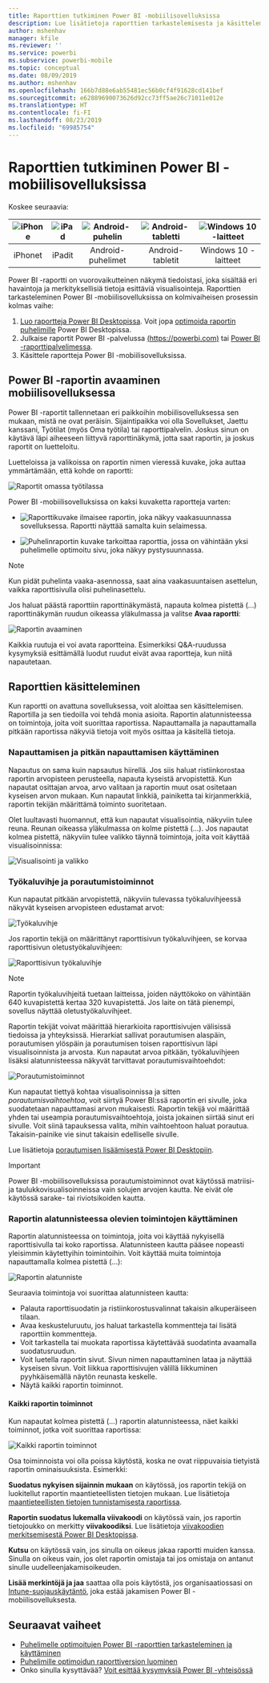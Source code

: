 ```yaml
---
title: Raporttien tutkiminen Power BI -mobiilisovelluksissa
description: Lue lisätietoja raporttien tarkastelemisesta ja käsittelemisestä Power BI -mobiilisovelluksissa puhelimella tai tabletilla. Voit luoda raportteja Power BI -palvelussa tai Power BI Desktopissa ja käsitellä niitä sitten mobiilisovelluksissa.
author: mshenhav
manager: kfile
ms.reviewer: ''
ms.service: powerbi
ms.subservice: powerbi-mobile
ms.topic: conceptual
ms.date: 08/09/2019
ms.author: mshenhav
ms.openlocfilehash: 166b7d88e6ab55481ec56b0cf4f91628cd141bef
ms.sourcegitcommit: e62889690073626d92cc73ff5ae26c71011e012e
ms.translationtype: HT
ms.contentlocale: fi-FI
ms.lasthandoff: 08/23/2019
ms.locfileid: "69985754"
---
```

# <a name="explore-reports-in-the-power-bi-mobile-apps"></a>Raporttien tutkiminen Power BI -mobiilisovelluksissa
Koskee seuraavia:

| ![iPhone](././media/mobile-reports-in-the-mobile-apps/ios-logo-40-px.png) | ![iPad](././media/mobile-reports-in-the-mobile-apps/ios-logo-40-px.png) | ![Android-puhelin](././media/mobile-reports-in-the-mobile-apps/android-logo-40-px.png) | ![Android-tabletti](././media/mobile-reports-in-the-mobile-apps/android-logo-40-px.png) | ![Windows 10 -laitteet](./media/mobile-reports-in-the-mobile-apps/win-10-logo-40-px.png) |
|:---: |:---: |:---: |:---: |:---: |
| iPhonet |iPadit |Android-puhelimet |Android-tabletit |Windows 10 -laitteet |

Power BI -raportti on vuorovaikutteinen näkymä tiedoistasi, joka sisältää eri havaintoja ja merkityksellisiä tietoja esittäviä visualisointeja. Raporttien tarkasteleminen Power BI -mobiilisovelluksissa on kolmivaiheisen prosessin kolmas vaihe:

1. [Luo raportteja Power BI Desktopissa](../../desktop-report-view.md). Voit jopa [optimoida raportin puhelimille](mobile-apps-view-phone-report.md) Power BI Desktopissa.
2. Julkaise raportit Power BI -palvelussa [(https://powerbi.com)](https://powerbi.com) tai [Power BI -raporttipalvelimessa](../../report-server/get-started.md).  
3. Käsittele raportteja Power BI -mobiilisovelluksissa.

## <a name="open-a-power-bi-report-in-the-mobile-app"></a>Power BI -raportin avaaminen mobiilisovelluksessa
Power BI -raportit tallennetaan eri paikkoihin mobiilisovelluksessa sen mukaan, mistä ne ovat peräisin. Sijaintipaikka voi olla Sovellukset, Jaettu kanssani, Työtilat (myös Oma työtila) tai raporttipalvelin. Joskus sinun on käytävä läpi aiheeseen liittyvä raporttinäkymä, jotta saat raportin, ja joskus raportit on luetteloitu.

Luetteloissa ja valikoissa on raportin nimen vieressä kuvake, joka auttaa ymmärtämään, että kohde on raportti:

![Raportit omassa työtilassa](./media/mobile-reports-in-the-mobile-apps/reports-my-workspace.png)

Power BI -mobiilisovelluksissa on kaksi kuvaketta raportteja varten:

* ![Raporttikuvake](./media/mobile-reports-in-the-mobile-apps/report-default-icon.png) ilmaisee raportin, joka näkyy vaakasuunnassa sovelluksessa. Raportti näyttää samalta kuin selaimessa.

* ![Puhelinraportin kuvake](./media/mobile-reports-in-the-mobile-apps/report-phone-icon.png) tarkoittaa raporttia, jossa on vähintään yksi puhelimelle optimoitu sivu, joka näkyy pystysuunnassa.

> [!NOTE]
> Kun pidät puhelinta vaaka-asennossa, saat aina vaakasuuntaisen asettelun, vaikka raporttisivulla olisi puhelinasettelu.

Jos haluat päästä raporttiin raporttinäkymästä, napauta kolmea pistettä (...) raporttinäkymän ruudun oikeassa yläkulmassa ja valitse **Avaa raportti**:
  
  ![Raportin avaaminen](./media/mobile-reports-in-the-mobile-apps/power-bi-android-open-report-tile.png)
  
  Kaikkia ruutuja ei voi avata raportteina. Esimerkiksi Q&A-ruudussa kysymyksiä esittämällä luodut ruudut eivät avaa raportteja, kun niitä napautetaan.
  
## <a name="interact-with-reports"></a>Raporttien käsitteleminen
Kun raportti on avattuna sovelluksessa, voit aloittaa sen käsittelemisen. Raportilla ja sen tiedoilla voi tehdä monia asioita. Raportin alatunnisteessa on toimintoja, joita voit suorittaa raportissa. Napauttamalla ja napauttamalla pitkään raportissa näkyviä tietoja voit myös osittaa ja käsitellä tietoja.

### <a name="using-tap-and-long-tap"></a>Napauttamisen ja pitkän napauttamisen käyttäminen
Napautus on sama kuin napsautus hiirellä. Jos siis haluat ristiinkorostaa raportin arvopisteen perusteella, napauta kyseistä arvopistettä.
Kun napautat osittajan arvoa, arvo valitaan ja raportin muut osat ositetaan kyseisen arvon mukaan.
Kun napautat linkkiä, painiketta tai kirjanmerkkiä, raportin tekijän määrittämä toiminto suoritetaan.

Olet luultavasti huomannut, että kun napautat visualisointia, näkyviin tulee reuna. Reunan oikeassa yläkulmassa on kolme pistettä (...). Jos napautat kolmea pistettä, näkyviin tulee valikko täynnä toimintoja, joita voit käyttää visualisoinnissa:

![Visualisointi ja valikko](./media/mobile-reports-in-the-mobile-apps/report-visual-menu.png)

### <a name="tooltip-and-drill-actions"></a>Työkaluvihje ja porautumistoiminnot

Kun napautat pitkään arvopistettä, näkyviin tulevassa työkaluvihjeessä näkyvät kyseisen arvopisteen edustamat arvot:

![Työkaluvihje](./media/mobile-reports-in-the-mobile-apps/report-tooltip.png)

Jos raportin tekijä on määrittänyt raporttisivun työkaluvihjeen, se korvaa raporttisivun oletustyökaluvihjeen:

![Raporttisivun työkaluvihje](./media/mobile-reports-in-the-mobile-apps/report-page-tooltip.png)

> [!NOTE]
> Raportin työkaluvihjeitä tuetaan laitteissa, joiden näyttökoko on vähintään 640 kuvapistettä kertaa 320 kuvapistettä. Jos laite on tätä pienempi, sovellus näyttää oletustyökaluvihjeet.

Raportin tekijät voivat määrittää hierarkioita raporttisivujen välisissä tiedoissa ja yhteyksissä. Hierarkiat sallivat porautumisen alaspäin, porautumisen ylöspäin ja porautumisen toisen raporttisivun läpi visualisoinnista ja arvosta. Kun napautat arvoa pitkään, työkaluvihjeen lisäksi alatunnisteessa näkyvät tarvittavat porautumisvaihtoehdot:

![Porautumistoiminnot](./media/mobile-reports-in-the-mobile-apps/report-drill-actions.png)


Kun napautat tiettyä kohtaa visualisoinnissa ja sitten *porautumisvaihtoehtoa*, voit siirtyä Power BI:ssä raportin eri sivulle, joka suodatetaan napauttamasi arvon mukaisesti. Raportin tekijä voi määrittää yhden tai useampia porautumisvaihtoehtoja, joista jokainen siirtää sinut eri sivulle. Voit siinä tapauksessa valita, mihin vaihtoehtoon haluat porautua. Takaisin-painike vie sinut takaisin edelliselle sivulle.


Lue lisätietoja [porautumisen lisäämisestä Power BI Desktopiin](../../desktop-drillthrough.md).
   
   > [!IMPORTANT]
   > Power BI -mobiilisovelluksissa porautumistoiminnot ovat käytössä matriisi- ja taulukkovisualisoinneissa vain solujen arvojen kautta. Ne eivät ole käytössä sarake- tai riviotsikoiden kautta.
   
   
   
### <a name="using-the-actions-in-the-report-footer"></a>Raportin alatunnisteessa olevien toimintojen käyttäminen
Raportin alatunnisteessa on toimintoja, joita voi käyttää nykyisellä raporttisivulla tai koko raportissa. Alatunnisteen kautta pääsee nopeasti yleisimmin käytettyihin toimintoihin. Voit käyttää muita toimintoja napauttamalla kolmea pistettä (...):

![Raportin alatunniste](./media/mobile-reports-in-the-mobile-apps/report-footer.png)

Seuraavia toimintoja voi suorittaa alatunnisteen kautta:
- Palauta raporttisuodatin ja ristiinkorostusvalinnat takaisin alkuperäiseen tilaan.
- Avaa keskusteluruutu, jos haluat tarkastella kommentteja tai lisätä raporttiin kommentteja.
- Voit tarkastella tai muokata raportissa käytettävää suodatinta avaamalla suodatusruudun.
- Voit luetella raportin sivut. Sivun nimen napauttaminen lataa ja näyttää kyseisen sivun.
Voit liikkua raporttisivujen välillä liikkuminen pyyhkäisemällä näytön reunasta keskelle.
- Näytä kaikki raportin toiminnot.

#### <a name="all-report-actions"></a>Kaikki raportin toiminnot
Kun napautat kolmea pistettä (...) raportin alatunnisteessa, näet kaikki toiminnot, jotka voit suorittaa raportissa:


![Kaikki raportin toiminnot](./media/mobile-reports-in-the-mobile-apps/report-all-actions.png)

Osa toiminnoista voi olla poissa käytöstä, koska ne ovat riippuvaisia tietyistä raportin ominaisuuksista.
Esimerkki:

**Suodatus nykyisen sijainnin mukaan** on käytössä, jos raportin tekijä on luokitellut raportin maantieteellisten tietojen mukaan. Lue lisätietoja [maantieteellisten tietojen tunnistamisesta raportissa](https://docs.microsoft.com/power-bi/desktop-mobile-geofiltering).

**Raportin suodatus lukemalla viivakoodi** on käytössä vain, jos raportin tietojoukko on merkitty **viivakoodiksi**. Lue lisätietoja [viivakoodien merkitsemisestä Power BI Desktopissa](https://docs.microsoft.com/power-bi/desktop-mobile-barcodes).

**Kutsu** on käytössä vain, jos sinulla on oikeus jakaa raportti muiden kanssa. Sinulla on oikeus vain, jos olet raportin omistaja tai jos omistaja on antanut sinulle uudelleenjakamisoikeuden.

**Lisää merkintöjä ja jaa** saattaa olla pois käytöstä, jos organisaatiossasi on [Intune-suojauskäytäntö](https://docs.microsoft.com/intune/app-protection-policies), joka estää jakamisen Power BI -mobiilisovelluksesta.

## <a name="next-steps"></a>Seuraavat vaiheet
* [Puhelimelle optimoitujen Power BI -raporttien tarkasteleminen ja käyttäminen](mobile-apps-view-phone-report.md)
* [Puhelimille optimoidun raporttiversion luominen](../../desktop-create-phone-report.md)
* Onko sinulla kysyttävää? [Voit esittää kysymyksiä Power BI -yhteisössä](http://community.powerbi.com/)

